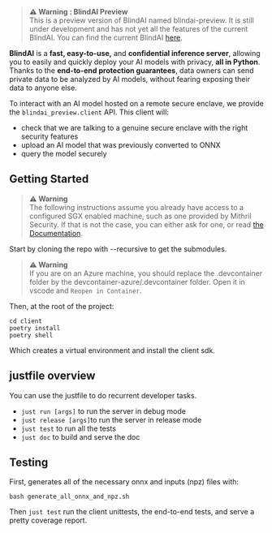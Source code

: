 > **:warning: Warning : BlindAI Preview**<br />
> This is a preview version of BlindAI named blindai-preview. It is still under development and has not yet all the features of the current BlindAI.
> You can find the current BlindAI [here](https://github.com/mithril-security/blindai).

**BlindAI** is a **fast, easy-to-use,** and **confidential inference server**, allowing you to easily and quickly deploy your AI models with privacy, **all in Python**. Thanks to the **end-to-end protection guarantees**, data owners can send private data to be analyzed by AI models, without fearing exposing their data to anyone else.

To interact with an AI model hosted on a remote secure enclave, we provide the `blindai_preview.client` API. This client will:

- check that we are talking to a genuine secure enclave with the right security features
- upload an AI model that was previously converted to ONNX
- query the model securely

## Getting Started

> **:warning: Warning**<br />
> The following instructions assume you already have access to a configured SGX enabled machine, such as one provided by Mithril Security.
> If that is not the case, you can either ask for one, or read [the Documentation](https://blindai-preview.mithrilsecurity.io/en/latest/docs/cloud-deployment).

Start by cloning the repo with --recursive to get the submodules.

> **:warning: Warning**<br />
>     If you are on an Azure machine, you should replace the .devcontainer folder by the devcontainer-azure/.devcontainer folder.
Open it in vscode and `Reopen in Container`.

Then, at the root of the project:

```
cd client
poetry install
poetry shell
```

Which creates a virtual environment and install the client sdk.


## justfile overview

You can use the justfile to do recurrent developer tasks.

- ```just run [args]``` to run the server in debug mode
- ```just release [args]```to run the server in release mode
- ```just test``` to run all the tests
- ```just doc``` to build and serve the doc


## Testing

First, generates all of the necessary onnx and inputs (npz) files with:
```
bash generate_all_onnx_and_npz.sh
```

Then ```just test``` run the client unittests, the end-to-end tests, and serve a pretty coverage report.
